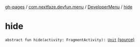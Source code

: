 [gh-pages](../../index.md) / [com.nextfaze.devfun.menu](../index.md) / [DeveloperMenu](index.md) / [hide](./hide.md)

# hide

`abstract fun hide(activity: FragmentActivity): `[`Unit`](https://kotlinlang.org/api/latest/jvm/stdlib/kotlin/-unit/index.html) [(source)](https://github.com/NextFaze/dev-fun/tree/master/devfun-menu/src/main/java/com/nextfaze/devfun/menu/DeveloperMenu.kt#L38)